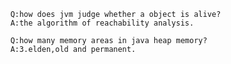 		Q:how does jvm judge whether a object is alive?  
		A:the algorithm of reachability analysis.  

		Q:how many memory areas in java heap memory?  
		A:3.elden,old and permanent.